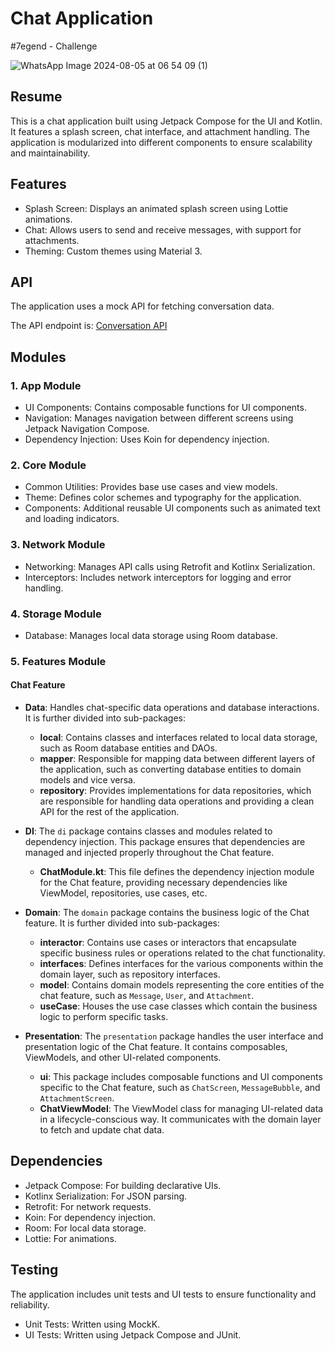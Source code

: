 # Chat Application

#7egend - Challenge

![WhatsApp Image 2024-08-05 at 06 54 09 (1)](https://github.com/user-attachments/assets/7d247e02-6d1c-41cb-bd94-4ef1c67c7758)


## Resume

This is a chat application built using Jetpack Compose for the UI and Kotlin. It features a splash screen, chat interface, and attachment handling. The application is modularized into different components to ensure scalability and maintainability.

## Features

- Splash Screen: Displays an animated splash screen using Lottie animations.
- Chat: Allows users to send and receive messages, with support for attachments.
- Theming: Custom themes using Material 3.

## API

The application uses a mock API for fetching conversation data.

The API endpoint is:
[Conversation API](https://private-edd460-7egendchallengeandroid.apiary-mock.com/conversation)

## Modules

### 1. App Module
- UI Components: Contains composable functions for UI components.
- Navigation: Manages navigation between different screens using Jetpack Navigation Compose.
- Dependency Injection: Uses Koin for dependency injection.

### 2. Core Module
- Common Utilities: Provides base use cases and view models.
- Theme: Defines color schemes and typography for the application.
- Components: Additional reusable UI components such as animated text and loading indicators.

### 3. Network Module
- Networking: Manages API calls using Retrofit and Kotlinx Serialization.
- Interceptors: Includes network interceptors for logging and error handling.

### 4. Storage Module
- Database: Manages local data storage using Room database.

### 5. Features Module
#### Chat Feature
- **Data**: Handles chat-specific data operations and database interactions. It is further divided into sub-packages:
  - **local**: Contains classes and interfaces related to local data storage, such as Room database entities and DAOs.
  - **mapper**: Responsible for mapping data between different layers of the application, such as converting database entities to domain models and vice versa.
  - **repository**: Provides implementations for data repositories, which are responsible for handling data operations and providing a clean API for the rest of the application.

- **DI**: The `di` package contains classes and modules related to dependency injection. This package ensures that dependencies are managed and injected properly throughout the Chat feature.
  - **ChatModule.kt**: This file defines the dependency injection module for the Chat feature, providing necessary dependencies like ViewModel, repositories, use cases, etc.

- **Domain**: The `domain` package contains the business logic of the Chat feature. It is further divided into sub-packages:
  - **interactor**: Contains use cases or interactors that encapsulate specific business rules or operations related to the chat functionality.
  - **interfaces**: Defines interfaces for the various components within the domain layer, such as repository interfaces.
  - **model**: Contains domain models representing the core entities of the chat feature, such as `Message`, `User`, and `Attachment`.
  - **useCase**: Houses the use case classes which contain the business logic to perform specific tasks.

- **Presentation**: The `presentation` package handles the user interface and presentation logic of the Chat feature. It contains composables, ViewModels, and other UI-related components.
  - **ui**: This package includes composable functions and UI components specific to the Chat feature, such as `ChatScreen`, `MessageBubble`, and `AttachmentScreen`.
  - **ChatViewModel**: The ViewModel class for managing UI-related data in a lifecycle-conscious way. It communicates with the domain layer to fetch and update chat data.


## Dependencies

- Jetpack Compose: For building declarative UIs.
- Kotlinx Serialization: For JSON parsing.
- Retrofit: For network requests.
- Koin: For dependency injection.
- Room: For local data storage.
- Lottie: For animations.

## Testing

The application includes unit tests and UI tests to ensure functionality and reliability.

- Unit Tests: Written using MockK.
- UI Tests: Written using Jetpack Compose and JUnit.
